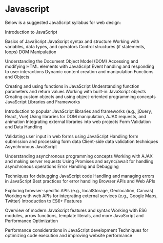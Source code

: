 # Javascript
Below is a suggested JavaScript syllabus for web design:

Introduction to JavaScript

Basics of JavaScript
JavaScript syntax and structure
Working with variables, data types, and operators
Control structures (if statements, loops)
DOM Manipulation

Understanding the Document Object Model (DOM)
Accessing and modifying HTML elements with JavaScript
Event handling and responding to user interactions
Dynamic content creation and manipulation
Functions and Objects

Creating and using functions in JavaScript
Understanding function parameters and return values
Working with built-in JavaScript objects
Creating custom objects and using object-oriented programming concepts
JavaScript Libraries and Frameworks

Introduction to popular JavaScript libraries and frameworks (e.g., jQuery, React, Vue)
Using libraries for DOM manipulation, AJAX requests, and animation
Integrating external libraries into web projects
Form Validation and Data Handling

Validating user input in web forms using JavaScript
Handling form submission and processing form data
Client-side data validation techniques
Asynchronous JavaScript

Understanding asynchronous programming concepts
Working with AJAX and making server requests
Using Promises and async/await for handling asynchronous operations
Error Handling and Debugging

Techniques for debugging JavaScript code
Handling and managing errors in JavaScript
Best practices for error handling
Browser APIs and Web APIs

Exploring browser-specific APIs (e.g., localStorage, Geolocation, Canvas)
Working with web APIs for integrating external services (e.g., Google Maps, Twitter)
Introduction to ES6+ Features

Overview of modern JavaScript features and syntax
Working with ES6 modules, arrow functions, template literals, and more
JavaScript and Performance Optimization

Performance considerations in JavaScript development
Techniques for optimizing code execution and improving website performance
